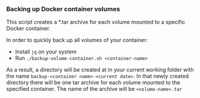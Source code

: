 ### Backing up Docker container volumes

This script creates a *.tar archive for each volume mounted to a specific Docker container.

In order to quickly back up all volumes of your container:

* Install `jq` on your system
* Run `./backup-volume-container.sh <container-name>`

As a result, a directory will be created at in your current working folder with the name `backup-<container name>-<current date>`.
In that newly created directory there will be one tar archive for each volume mounted to the specified container. The name of the archive will be `<volume-name>.tar` 
